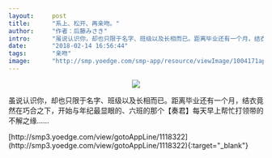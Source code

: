 ```yaml
---
layout:     post
title:      "系上、松开、再亲吻。"
author:     "作者：后藤みさき"
intro:      "虽说认识你，却也只限于名字、班级以及长相而已。距离毕业还有一个月，结衣竟然在巧合之下，开始与年纪最显眼的、六班的那个【奏君】每天早上帮忙打领带的不解之缘……"
date:       "2018-02-14 16:56:44"
tags:       "亲吻"
image:      "http://smp.yoedge.com/smp-app/resource/viewImage/1004171appline.png"
---
```

<div style="text-align: center">
<p><img src="http://smp.yoedge.com/smp-app/resource/viewImage/1004171appline.png"/></p>
</div>
<p class="post-meta">
<span>虽说认识你，却也只限于名字、班级以及长相而已。距离毕业还有一个月，结衣竟然在巧合之下，开始与年纪最显眼的、六班的那个【奏君】每天早上帮忙打领带的不解之缘……</span>
</p>
[http://smp3.yoedge.com/view/gotoAppLine/1118322](http://smp3.yoedge.com/view/gotoAppLine/1118322){:target="_blank"}


